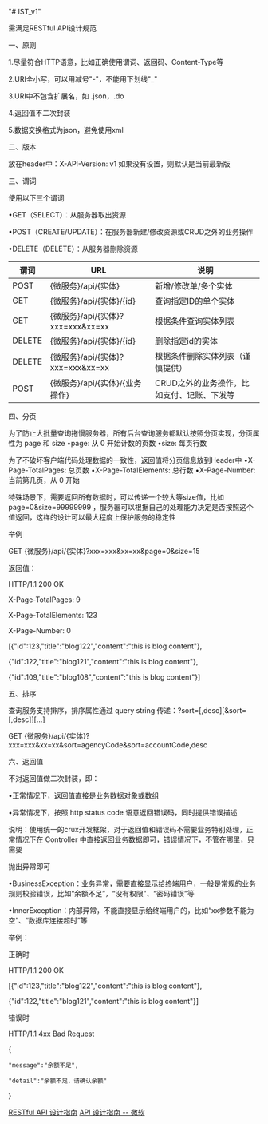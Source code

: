 "# IST_v1" 

需满足RESTful API设计规范 

一、原则

1.尽量符合HTTP语意，比如正确使用谓词、返回码、Content-Type等

2.URI全小写，可以用减号"-"，不能用下划线"_"

3.URI中不包含扩展名，如 .json，.do

4.返回值不二次封装

5.数据交换格式为json，避免使用xml

二、版本

放在header中：X-API-Version: v1
如果没有设置，则默认是当前最新版

三、谓词

使用以下三个谓词

•GET（SELECT）：从服务器取出资源

•POST（CREATE/UPDATE）：在服务器新建/修改资源或CRUD之外的业务操作

•DELETE（DELETE）：从服务器删除资源

| 谓词      | URL           | 说明 | 
|------------|----------------|---------|
POST   |{微服务}/api/{实体} |新增/修改单/多个实体
GET  |{微服务}/api/{实体}/{id} |查询指定ID的单个实体 
GET  |{微服务}/api/{实体}?xxx=xxx&xx=xx |根据条件查询实体列表 
DELETE |{微服务}/api/{实体}/{id} |删除指定id的实体 
DELETE |{微服务}/api/{实体}?xxx=xxx&xx=xx |根据条件删除实体列表（谨慎提供）
POST |{微服务}/api/{实体}/{业务操作} |CRUD之外的业务操作，比如支付、记账、下发等 


四、分页

为了防止大批量查询拖慢服务器，所有后台查询服务都默认按照分页实现，分页属性为 page 和 size
•page: 从 0 开始计数的页数
•size: 每页行数

为了不破坏客户端代码处理数据的一致性，返回值将分页信息放到Header中
•X-Page-TotalPages: 总页数
•X-Page-TotalElements: 总行数
•X-Page-Number: 当前第几页，从 0 开始

特殊场景下，需要返回所有数据时，可以传递一个较大等size值，比如 page=0&size=99999999 ，服务器可以根据自己的处理能力决定是否按照这个值返回，这样的设计可以最大程度上保护服务的稳定性

举例

GET {微服务}/api/{实体}?xxx=xxx&xx=xx&page=0&size=15

返回值：

HTTP/1.1 200 OK

X-Page-TotalPages: 9

X-Page-TotalElements: 123

X-Page-Number: 0


[{"id":123,"title":"blog122","content":"this is blog content"},

{"id":122,"title":"blog121","content":"this is blog content"},

{"id":109,"title":"blog108","content":"this is blog content"}]
 


五、排序

查询服务支持排序，排序属性通过 query string 传递：?sort=<field>[,desc][&sort=<field>[,desc]][...]

GET {微服务}/api/{实体}?xxx=xxx&xx=xx&sort=agencyCode&sort=accountCode,desc

 

六、返回值

不对返回值做二次封装，即：

•正常情况下，返回值直接是业务数据对象或数组

•异常情况下，按照 http status code 语意返回错误码，同时提供错误描述


说明：使用统一的crux开发框架，对于返回值和错误码不需要业务特别处理，正常情况下在 Controller 中直接返回业务数据即可，错误情况下，不管在哪里，只需要

抛出异常即可

•BusinessException：业务异常，需要直接显示给终端用户，一般是常规的业务规则校验错误，比如“余额不足”，“没有权限”、“密码错误”等

•InnerException：内部异常，不能直接显示给终端用户的，比如“xx参数不能为空”、“数据库连接超时”等

举例：

正确时

HTTP/1.1 200 OK

[{"id":123,"title":"blog122","content":"this is blog content"},

{"id":122,"title":"blog121","content":"this is blog content"}]
 

错误时

HTTP/1.1 4xx Bad Request

{

    "message":"余额不足",

    "detail":"余额不足，请确认余额"

}
 
 [RESTful API 设计指南](http://www.ruanyifeng.com/blog/2014/05/restful_api.html)
 [API 设计指南 -- 微软](https://docs.microsoft.com/zh-cn/azure/architecture/best-practices/api-design)

